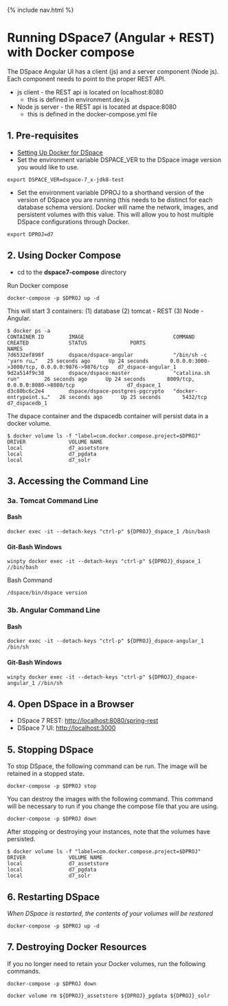 {% include nav.html %}
# Running DSpace7 (Angular + REST) with Docker compose

The DSpace Angular UI has a client (js) and a server component (Node js).  Each component needs to point to the proper REST API.
- js client - the REST api is located on localhost:8080
  - this is defined in environment.dev.js
- Node js server - the REST api is located at dspace:8080
  - this is defined in the docker-compose.yml file

## 1. Pre-requisites
- [Setting Up Docker for DSpace](../../documentation/tutorialSetup.md)
- Set the environment variable DSPACE_VER to the DSpace image version you would like to use.

```
export DSPACE_VER=dspace-7_x-jdk8-test
```

- Set the environment variable DPROJ to a shorthand version of the version of DSpace you are running (this needs to be distinct for each database schema version). Docker will name the network, images, and persistent volumes with this value.  This will allow you to host multiple DSpace configurations through Docker.

```
export DPROJ=d7
```

## 2. Using Docker Compose

- cd to the **dspace7-compose** directory

Run Docker compose

```
docker-compose -p $DPROJ up -d
```

This will start 3 containers: (1) database (2) tomcat - REST (3) Node - Angular.

```
$ docker ps -a
CONTAINER ID        IMAGE                             COMMAND                  CREATED             STATUS              PORTS                                            NAMES
7d6532ef898f        dspace/dspace-angular             "/bin/sh -c 'yarn ru…"   25 seconds ago      Up 24 seconds       0.0.0.0:3000->3000/tcp, 0.0.0.0:9876->9876/tcp   d7_dspace-angular_1
9d2a514f9c38        dspace/dspace:master              "catalina.sh run"        26 seconds ago      Up 24 seconds       8009/tcp, 0.0.0.0:8080->8080/tcp                 d7_dspace_1
d3c80bc6c2e4        dspace/dspace-postgres-pgcrypto   "docker-entrypoint.s…"   26 seconds ago      Up 25 seconds       5432/tcp                                         d7_dspacedb_1
```

The dspace container and the dspacedb container will persist data in a docker volume.

```
$ docker volume ls -f "label=com.docker.compose.project=$DPROJ"
DRIVER              VOLUME NAME
local               d7_assetstore
local               d7_pgdata
local               d7_solr
```

## 3. Accessing the Command Line

### 3a. Tomcat Command Line

#### Bash
```
docker exec -it --detach-keys "ctrl-p" ${DPROJ}_dspace_1 /bin/bash
```

#### Git-Bash Windows
```
winpty docker exec -it --detach-keys "ctrl-p" ${DPROJ}_dspace_1 //bin/bash
```

Bash Command
```
/dspace/bin/dspace version
```

### 3b. Angular Command Line

#### Bash
```
docker exec -it --detach-keys "ctrl-p" ${DPROJ}_dspace-angular_1 /bin/sh
```

#### Git-Bash Windows
```
winpty docker exec -it --detach-keys "ctrl-p" ${DPROJ}_dspace-angular_1 //bin/sh
```


## 4. Open DSpace in a Browser
- DSpace 7 REST: [http://localhost:8080/spring-rest](http://localhost:8080/spring-rest)
- DSpace 7 UI: [http://localhost:3000](http://localhost:3000)

## 5. Stopping DSpace
To stop DSpace, the following command can be run.  The image will be retained in a stopped state.
```
docker-compose -p $DPROJ stop
```

You can destroy the images with the following command.  This command will be necessary to run if you change the compose file that you are using.

```
docker-compose -p $DPROJ down
```

After stopping or destroying your instances, note that the volumes have persisted.

```
$ docker volume ls -f "label=com.docker.compose.project=$DPROJ"
DRIVER              VOLUME NAME
local               d7_assetstore
local               d7_pgdata
local               d7_solr
```

## 6. Restarting DSpace
_When DSpace is restarted, the contents of your volumes will be restored_

```
docker-compose -p $DPROJ up -d
```

## 7. Destroying Docker Resources
If you no longer need to retain your Docker volumes, run  the following commands.

```
docker-compose -p $DPROJ down
```

```
docker volume rm ${DPROJ}_assetstore ${DPROJ}_pgdata ${DPROJ}_solr
```
